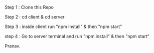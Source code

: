 Step 1 : Clone this Repo

Step 2 : cd client & cd server

Step 3 : inside client run "npm install" & then "npm start"

step 4 : Go to server terminal and run "npm install" & then "npm start"

Pranav.